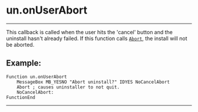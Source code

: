 # un.onUserAbort

---

This callback is called when the user hits the 'cancel' button and the uninstall hasn't already failed. If this function calls [`Abort`][1], the install will not be aborted.

## Example:

	Function un.onUserAbort
		MessageBox MB_YESNO "Abort uninstall?" IDYES NoCancelAbort
		Abort ; causes uninstaller to not quit.
		NoCancelAbort:
	FunctionEnd

---

[1]: ../Reference/Abort.md